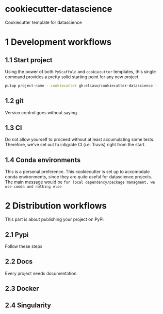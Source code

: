 # cookiecutter-datascience

Cookiecutter template for datascience

1 Development workflows
=======================

1.1 Start project
-----------------

Using the power of both `PyScaffold` and `cookiecutter` templates, this single command provides a pretty solid starting point for any new project.

```bash
putup project-name --cookiecutter gh:eliavw/cookiecutter-datascience --markdown --travis
```

1.2 git
-------

Version control goes without saying.

1.3 CI
------

Do not allow yourself to proceed without at least accumulating some tests. Therefore, we've set out to intigrate CI (i.e. Travis) right from the start.

1.4 Conda environments
----------------------
This is a personal preference. This cookiecutter is set up to accomodate conda environments, since they are quite useful for datascience projects. The main message would be `for local dependency/package managment, we use conda and nothing else`


2 Distribution workflows
========================

This part is about publishing your project on PyPi.

2.1 Pypi
--------

Follow these steps

2.2 Docs
--------
Every project needs documentation.

2.3 Docker
----------

2.4 Singularity
---------------
